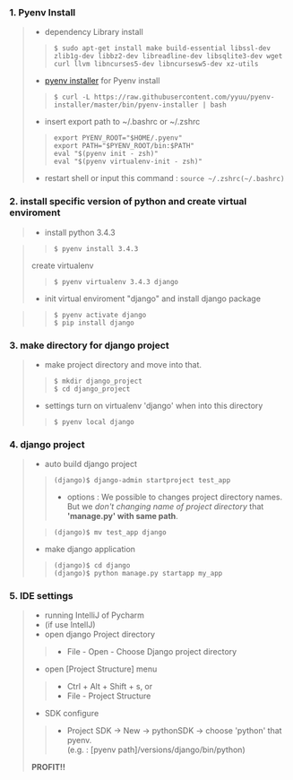 ### 1. Pyenv Install
>- dependency Library install
>> `$ sudo apt-get install make build-essential libssl-dev zlib1g-dev libbz2-dev
>> libreadline-dev libsqlite3-dev wget curl llvm libncurses5-dev libncursesw5-dev xz-utils`
>
>- [pyenv installer](https://github.com/yyuu/pyenv-installer) for Pyenv install
>> `$ curl -L https://raw.githubusercontent.com/yyuu/pyenv-installer/master/bin/pyenv-installer | bash`
>
>- insert export path to ~/.bashrc or ~/.zshrc
>> `export PYENV_ROOT="$HOME/.pyenv"`<br>
>> `export PATH="$PYENV_ROOT/bin:$PATH"`<br>
>> `eval "$(pyenv init - zsh)"`<br>
>> `eval "$(pyenv virtualenv-init - zsh)"`
>
>- restart shell or input this command : `source ~/.zshrc(~/.bashrc)`

### 2. install specific version of python and create virtual enviroment
>- install python 3.4.3

>> ```shell
>> $ pyenv install 3.4.3
>> ```
>
> create virtualenv
>> ```shell
>> $ pyenv virtualenv 3.4.3 django
>>```
>
>- init virtual enviroment "django" and install django package

>> ```shell
>> $ pyenv activate django
>> $ pip install django
>> ```
>

### 3. make directory for django project
>- make project directory and move into that.
>>```shell
>> $ mkdir django_project
>> $ cd django_project
>>```
>
>- settings turn on virtualenv 'django' when into this directory
>>```shell
>> $ pyenv local django
>>```
>

### 4. django project
>- auto build django project
>
>>```shell
>> (django)$ django-admin startproject test_app
>>```
>>- options : We possible to changes project directory names. But we *don't changing name of project directory* that **'manage.py' with same path**.
>
>>```shell
>>(django)$ mv test_app django
>>```
>
>- make django application
>
>>```shell
>> (django)$ cd django
>> (django)$ python manage.py startapp my_app
>>```
>

### 5. IDE settings
>- running IntelliJ of Pycharm
>- (if use IntellJ)
>- open django Project directory
>
>>- File - Open - Choose Django project directory
>
>- open [Project Structure] menu
>
>>- Ctrl + Alt + Shift + s, or
>>- File - Project Structure
>
>- SDK configure
>
>>- Project SDK -> New -> pythonSDK -> choose 'python' that pyenv.<br> 
>> (e.g. : [pyenv path]/versions/django/bin/python) 
>
> **PROFIT!!**


